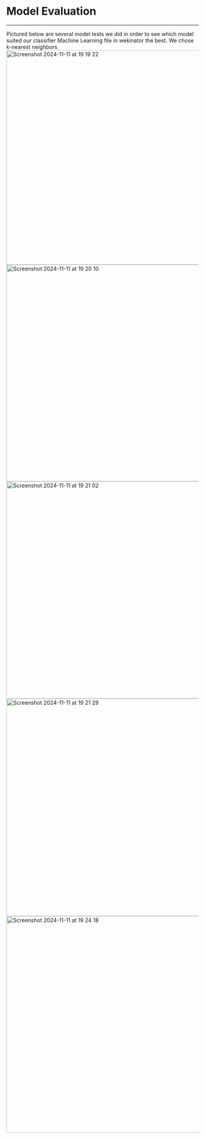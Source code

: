 # Model Evaluation #
_____________________________________________________________________________

Pictured below are several model tests we did in order to see which model suited our classifier Machine Learning file in wekinator the best.
We chose k-nearest neighbors
<img width="561" alt="Screenshot 2024-11-11 at 19 19 22" src="https://github.com/user-attachments/assets/b772622d-ac23-45e3-ba07-9825387dae12">
<img width="567" alt="Screenshot 2024-11-11 at 19 20 10" src="https://github.com/user-attachments/assets/94f35038-6003-4e23-a871-1af34f0b027c">
<img width="568" alt="Screenshot 2024-11-11 at 19 21 02" src="https://github.com/user-attachments/assets/c46dc9a2-001e-42d2-a773-bd4c3e8db426">
<img width="569" alt="Screenshot 2024-11-11 at 19 21 29" src="https://github.com/user-attachments/assets/129e3226-2454-480d-ab0d-9248168dfac9">
<img width="567" alt="Screenshot 2024-11-11 at 19 24 18" src="https://github.com/user-attachments/assets/38fe05ab-dd15-4419-aef9-aa5ad3263148">
